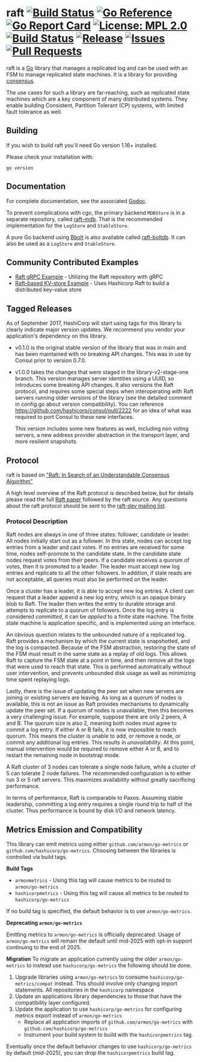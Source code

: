 raft [![Build Status](https://github.com/hashicorp/raft/workflows/ci/badge.svg)](https://github.com/hashicorp/raft/actions)
[![Go Reference](https://pkg.go.dev/badge/github.com/hashicorp/raft.svg)](https://pkg.go.dev/github.com/hashicorp/raft)
[![Go Report Card](https://goreportcard.com/badge/github.com/hashicorp/raft)](https://goreportcard.com/report/github.com/hashicorp/raft)
[![License: MPL 2.0](https://img.shields.io/badge/License-MPL%202.0-brightgreen.svg)](https://opensource.org/licenses/MPL-2.0)
[![Build Status](https://github.com/hashicorp/raft/actions/workflows/ci.yml/badge.svg)](https://github.com/hashicorp/raft/actions)
[![Release](https://img.shields.io/github/v/release/hashicorp/raft)](https://github.com/hashicorp/raft/releases)
[![Issues](https://img.shields.io/github/issues/hashicorp/raft)](https://github.com/hashicorp/raft/issues)
[![Pull Requests](https://img.shields.io/github/issues-pr/hashicorp/raft)](https://github.com/hashicorp/raft/pulls)
====

raft is a [Go](http://www.golang.org) library that manages a replicated
log and can be used with an FSM to manage replicated state machines. It
is a library for providing [consensus](http://en.wikipedia.org/wiki/Consensus_(computer_science)).

The use cases for such a library are far-reaching, such as replicated state
machines which are a key component of many distributed systems. They enable
building Consistent, Partition Tolerant (CP) systems, with limited
fault tolerance as well.

## Building

If you wish to build raft you'll need Go version 1.16+ installed.

Please check your installation with:

```
go version
```

## Documentation

For complete documentation, see the associated [Godoc](http://godoc.org/github.com/hashicorp/raft).

To prevent complications with cgo, the primary backend `MDBStore` is in a separate repository,
called [raft-mdb](http://github.com/hashicorp/raft-mdb). That is the recommended implementation
for the `LogStore` and `StableStore`.

A pure Go backend using [Bbolt](https://github.com/etcd-io/bbolt) is also available called
[raft-boltdb](https://github.com/hashicorp/raft-boltdb). It can also be used as a `LogStore`
and `StableStore`.


## Community Contributed Examples 
- [Raft gRPC Example](https://github.com/Jille/raft-grpc-example) - Utilizing the Raft repository with gRPC
- [Raft-based KV-store Example](https://github.com/otoolep/hraftd) - Uses Hashicorp Raft to build a distributed key-value store


## Tagged Releases

As of September 2017, HashiCorp will start using tags for this library to clearly indicate
major version updates. We recommend you vendor your application's dependency on this library.

* v0.1.0 is the original stable version of the library that was in main and has been maintained
with no breaking API changes. This was in use by Consul prior to version 0.7.0.

* v1.0.0 takes the changes that were staged in the library-v2-stage-one branch. This version
manages server identities using a UUID, so introduces some breaking API changes. It also versions
the Raft protocol, and requires some special steps when interoperating with Raft servers running
older versions of the library (see the detailed comment in config.go about version compatibility).
You can reference https://github.com/hashicorp/consul/pull/2222 for an idea of what was required
to port Consul to these new interfaces.

    This version includes some new features as well, including non voting servers, a new address
    provider abstraction in the transport layer, and more resilient snapshots.

## Protocol

raft is based on ["Raft: In Search of an Understandable Consensus Algorithm"](https://raft.github.io/raft.pdf)

A high level overview of the Raft protocol is described below, but for details please read the full
[Raft paper](https://raft.github.io/raft.pdf)
followed by the raft source. Any questions about the raft protocol should be sent to the
[raft-dev mailing list](https://groups.google.com/forum/#!forum/raft-dev).

### Protocol Description

Raft nodes are always in one of three states: follower, candidate or leader. All
nodes initially start out as a follower. In this state, nodes can accept log entries
from a leader and cast votes. If no entries are received for some time, nodes
self-promote to the candidate state. In the candidate state nodes request votes from
their peers. If a candidate receives a quorum of votes, then it is promoted to a leader.
The leader must accept new log entries and replicate to all the other followers.
In addition, if stale reads are not acceptable, all queries must also be performed on
the leader.

Once a cluster has a leader, it is able to accept new log entries. A client can
request that a leader append a new log entry, which is an opaque binary blob to
Raft. The leader then writes the entry to durable storage and attempts to replicate
to a quorum of followers. Once the log entry is considered *committed*, it can be
*applied* to a finite state machine. The finite state machine is application specific,
and is implemented using an interface.

An obvious question relates to the unbounded nature of a replicated log. Raft provides
a mechanism by which the current state is snapshotted, and the log is compacted. Because
of the FSM abstraction, restoring the state of the FSM must result in the same state
as a replay of old logs. This allows Raft to capture the FSM state at a point in time,
and then remove all the logs that were used to reach that state. This is performed automatically
without user intervention, and prevents unbounded disk usage as well as minimizing
time spent replaying logs.

Lastly, there is the issue of updating the peer set when new servers are joining
or existing servers are leaving. As long as a quorum of nodes is available, this
is not an issue as Raft provides mechanisms to dynamically update the peer set.
If a quorum of nodes is unavailable, then this becomes a very challenging issue.
For example, suppose there are only 2 peers, A and B. The quorum size is also
2, meaning both nodes must agree to commit a log entry. If either A or B fails,
it is now impossible to reach quorum. This means the cluster is unable to add,
or remove a node, or commit any additional log entries. This results in *unavailability*.
At this point, manual intervention would be required to remove either A or B,
and to restart the remaining node in bootstrap mode.

A Raft cluster of 3 nodes can tolerate a single node failure, while a cluster
of 5 can tolerate 2 node failures. The recommended configuration is to either
run 3 or 5 raft servers. This maximizes availability without
greatly sacrificing performance.

In terms of performance, Raft is comparable to Paxos. Assuming stable leadership,
committing a log entry requires a single round trip to half of the cluster.
Thus performance is bound by disk I/O and network latency.


  ## Metrics Emission and Compatibility

  This library can emit metrics using either `github.com/armon/go-metrics` or `github.com/hashicorp/go-metrics`. Choosing between the libraries is controlled via build tags. 

  **Build Tags**
  * `armonmetrics` - Using this tag will cause metrics to be routed to `armon/go-metrics`
  * `hashicorpmetrics` - Using this tag will cause all metrics to be routed to `hashicorp/go-metrics`

  If no build tag is specified, the default behavior is to use `armon/go-metrics`. 

  **Deprecating `armon/go-metrics`**

  Emitting metrics to `armon/go-metrics` is officially deprecated. Usage of `armon/go-metrics` will remain the default until mid-2025 with opt-in support continuing to the end of 2025.

  **Migration**
  To migrate an application currently using the older `armon/go-metrics` to instead use `hashicorp/go-metrics` the following should be done.

  1. Upgrade libraries using `armon/go-metrics` to consume `hashicorp/go-metrics/compat` instead. This should involve only changing import statements. All repositories in the `hashicorp` namespace
  2. Update an applications library dependencies to those that have the compatibility layer configured.
  3. Update the application to use `hashicorp/go-metrics` for configuring metrics export instead of `armon/go-metrics`
     * Replace all application imports of `github.com/armon/go-metrics` with `github.com/hashicorp/go-metrics`
     * Instrument your build system to build with the `hashicorpmetrics` tag.

  Eventually once the default behavior changes to use `hashicorp/go-metrics` by default (mid-2025), you can drop the `hashicorpmetrics` build tag.
